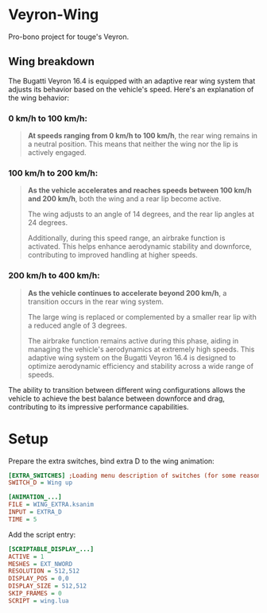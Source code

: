 # Veyron-Wing

Pro-bono project for touge's Veyron.

## Wing breakdown

The Bugatti Veyron 16.4 is equipped with an adaptive rear wing system that adjusts its behavior based on the vehicle's speed. Here's an explanation of the wing behavior:

### 0 km/h to 100 km/h:

> **At speeds ranging from 0 km/h to 100 km/h**, the rear wing remains in a neutral position. This means that neither the wing nor the lip is actively engaged.


### 100 km/h to 200 km/h:

> **As the vehicle accelerates and reaches speeds between 100 km/h and 200 km/h**, both the wing and a rear lip become active.
> 
> The wing adjusts to an angle of 14 degrees, and the rear lip angles at 24 degrees.
> 
> Additionally, during this speed range, an airbrake function is activated. This helps enhance aerodynamic stability and downforce, contributing to improved handling at higher speeds.


### 200 km/h to 400 km/h:

> **As the vehicle continues to accelerate beyond 200 km/h**, a transition occurs in the rear wing system.
> 
> The large wing is replaced or complemented by a smaller rear lip with a reduced angle of 3 degrees.
> 
> The airbrake function remains active during this phase, aiding in managing the vehicle's aerodynamics at extremely high speeds.
> This adaptive wing system on the Bugatti Veyron 16.4 is designed to optimize aerodynamic efficiency and stability across a wide range of speeds.

The ability to transition between different wing configurations allows the vehicle to achieve the best balance between downforce and drag, contributing to its impressive performance capabilities.

# Setup

Prepare the extra switches, bind extra D to the wing animation:

```ini
[EXTRA_SWITCHES] ;Loading menu description of switches (for some reason, it doesn't capitalize the first letter...)
SWITCH_D = Wing up

[ANIMATION_...]
FILE = WING_EXTRA.ksanim
INPUT = EXTRA_D
TIME = 5
```

Add the script entry:

```ini
[SCRIPTABLE_DISPLAY_...]
ACTIVE = 1
MESHES = EXT_NWORD
RESOLUTION = 512,512
DISPLAY_POS = 0,0
DISPLAY_SIZE = 512,512
SKIP_FRAMES = 0
SCRIPT = wing.lua
```
